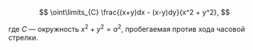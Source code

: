 $$ \oint\limits_{C} \frac{(x+y)dx - (x-y)dy}{x^2 + y^2}, $$

где $C$ — окружность $x^2 + y^2 = a^2$, пробегаемая против хода часовой стрелки.